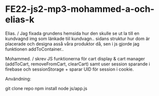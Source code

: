 # FE22-js2-mp3-mohammed-a-och-elias-k
 
 Elias. / Jag fixada grundens hemsida hur den skulle se ut la till en kundvagnd img som länkade tiil kundvagn..
 sidans struktur hur dom är placerade och designa asså våra produktor då, sen i js gjorde jag funktionen addToContainer..

Mohammed. / skrev JS funktionerna för cart display & cart manager (addToCart, removeFromCart, clearCart) samt user session sparande i firebase och sessionStorage + sparar UID för session i cookie.


Användning:

git clone repo
npm install
node js/app.js
